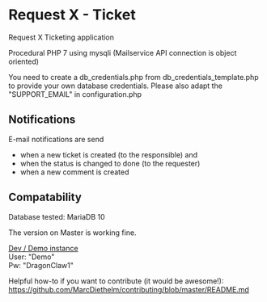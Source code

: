 # Request X - Ticket
Request X Ticketing application

Procedural PHP 7 using mysqli
(Mailservice API connection is object oriented)

You need to create a db_credentials.php from db_credentials_template.php to provide your own database credentials.
Please also adapt the "SUPPORT_EMAIL" in configuration.php

## Notifications
E-mail notifications are send
* when a new ticket is created (to the responsible) and
* when the status is changed to done (to the requester)
* when a new comment is created

## Compatability
Database tested: MariaDB 10

The version on Master is working fine.

[Dev / Demo instance](https://dev.requestx.ch)<br>User: "Demo"<br>Pw: "DragonClaw1"

Helpful how-to if you want to contribute (it would be awesome!): https://github.com/MarcDiethelm/contributing/blob/master/README.md
